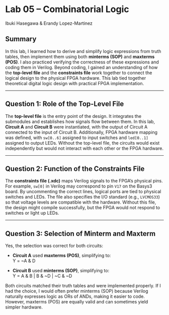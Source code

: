 # Lab 05 – Combinatorial Logic 

Ibuki Hasegawa & Erandy Lopez-Martinez

## Summary  
In this lab, I learned how to derive and simplify logic expressions from truth tables, then implement them using both **minterms (SOP)** and **maxterms (POS)**. I also practiced verifying the correctness of these expressions and coding them in Verilog. Beyond coding, I gained an understanding of how the **top-level file** and the **constraints file** work together to connect the logical design to the physical FPGA hardware. This lab tied together theoretical digital logic design with practical FPGA implementation.  

---

## Question 1: Role of the Top-Level File  
The **top-level file** is the entry point of the design. It integrates the submodules and establishes how signals flow between them. In this lab, **Circuit A** and **Circuit B** were instantiated, with the output of Circuit A connected to the input of Circuit B. Additionally, FPGA hardware mapping was defined, with `sw[0..6]` assigned to input switches and `led[0..1]` assigned to output LEDs. Without the top-level file, the circuits would exist independently but would not interact with each other or the FPGA hardware.  

---

## Question 2: Function of the Constraints File  
The **constraints file (.xdc)** maps Verilog signals to the FPGA’s physical pins. For example, `sw[0]` in Verilog may correspond to pin `V17` on the Basys3 board. By uncommenting the correct lines, logical ports are tied to physical switches and LEDs. The file also specifies the I/O standard (e.g., `LVCMOS33`) so that voltage levels are compatible with the hardware. Without this file, the design might compile successfully, but the FPGA would not respond to switches or light up LEDs.  

---

## Question 3: Selection of Minterm and Maxterm  
Yes, the selection was correct for both circuits:  

- **Circuit A** used **maxterms (POS)**, simplifying to:  
Y = ~A & D

- **Circuit B** used **minterms (SOP)**, simplifying to:  
Y = A & B | B & ~D | ~C & ~D

Both circuits matched their truth tables and were implemented properly. If I had the choice, I would often prefer minterms (SOP) because Verilog naturally expresses logic as ORs of ANDs, making it easier to code. However, maxterms (POS) are equally valid and can sometimes yield simpler hardware.  